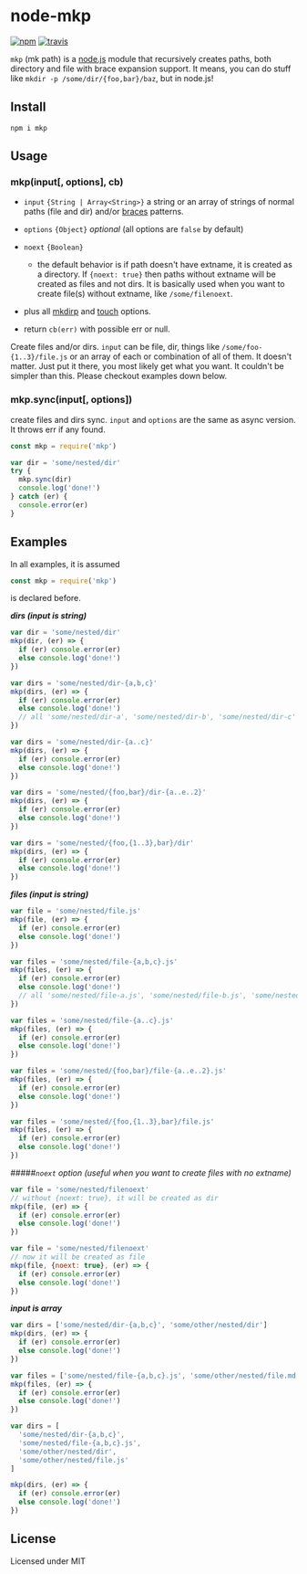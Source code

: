 node-mkp
========

[![npm](https://img.shields.io/npm/v/mkp.svg?style=flat-square)](https://www.npmjs.com/package/mkp)
[![travis](https://travis-ci.org/manidlou/node-mkp.svg?branch=master)](https://travis-ci.org/manidlou/node-mkp)


`mkp` (mk path) is a [node.js](https://nodejs.org) module that recursively creates paths, both directory and file with brace expansion support. It means, you can do stuff like `mkdir -p /some/dir/{foo,bar}/baz`, but in node.js!

Install
-------

    npm i mkp

Usage
-----

### mkp(input[, options], cb)

- `input` `{String | Array<String>}` a string or an array of strings of normal paths (file and dir) and/or [braces](https://github.com/jonschlinkert/braces#features) patterns.
- `options` `{Object}` *optional* (all options are `false` by default)
 - `noext` `{Boolean}`
   - the default behavior is if path doesn't have extname, it is created as a directory. If `{noext: true}` then paths without extname will be created as files and not dirs. It is basically used when you want to create file(s) without extname, like `/some/filenoext`.
 - plus all [mkdirp](https://github.com/substack/node-mkdirp) and [touch](https://github.com/isaacs/node-touch) options.

- return `cb(err)` with possible err or null.

Create files and/or dirs. `input` can be file, dir, things like `/some/foo-{1..3}/file.js` or an array of each or combination of all of them. It doesn't matter. Just put it there, you most likely get what you want. It couldn't be simpler than this. Please checkout examples down below.

### mkp.sync(input[, options])

create files and dirs sync. `input` and `options` are the same as async version. It throws err if any found.

```js
const mkp = require('mkp')

var dir = 'some/nested/dir'
try {
  mkp.sync(dir)
  console.log('done!')
} catch (er) {
  console.error(er)
}
```

Examples
--------

In all examples, it is assumed

```js
const mkp = require('mkp')
```
is declared before.

**_dirs (input is string)_**

```js
var dir = 'some/nested/dir'
mkp(dir, (er) => {
  if (er) console.error(er)
  else console.log('done!')
})
```

```js
var dirs = 'some/nested/dir-{a,b,c}'
mkp(dirs, (er) => {
  if (er) console.error(er)
  else console.log('done!')
  // all 'some/nested/dir-a', 'some/nested/dir-b', 'some/nested/dir-c' created!
})
```

```js
var dirs = 'some/nested/dir-{a..c}'
mkp(dirs, (er) => {
  if (er) console.error(er)
  else console.log('done!')
})
```

```js
var dirs = 'some/nested/{foo,bar}/dir-{a..e..2}'
mkp(dirs, (er) => {
  if (er) console.error(er)
  else console.log('done!')
})
```

```js
var dirs = 'some/nested/{foo,{1..3},bar}/dir'
mkp(dirs, (er) => {
  if (er) console.error(er)
  else console.log('done!')
})
```

**_files (input is string)_**

```js
var file = 'some/nested/file.js'
mkp(file, (er) => {
  if (er) console.error(er)
  else console.log('done!')
})
```

```js
var files = 'some/nested/file-{a,b,c}.js'
mkp(files, (er) => {
  if (er) console.error(er)
  else console.log('done!')
  // all 'some/nested/file-a.js', 'some/nested/file-b.js', 'some/nested/file-c.js' created!
})
```

```js
var files = 'some/nested/file-{a..c}.js'
mkp(files, (er) => {
  if (er) console.error(er)
  else console.log('done!')
})
```

```js
var files = 'some/nested/{foo,bar}/file-{a..e..2}.js'
mkp(files, (er) => {
  if (er) console.error(er)
  else console.log('done!')
})
```

```js
var files = 'some/nested/{foo,{1..3},bar}/file.js'
mkp(files, (er) => {
  if (er) console.error(er)
  else console.log('done!')
})
```
#####_`noext` option (useful when you want to create files with no extname)_

```js
var file = 'some/nested/filenoext'
// without {noext: true}, it will be created as dir
mkp(file, (er) => {
  if (er) console.error(er)
  else console.log('done!')
})
```

```js
var file = 'some/nested/filenoext'
// now it will be created as file
mkp(file, {noext: true}, (er) => {
  if (er) console.error(er)
  else console.log('done!')
})
```

**_input is array_**

```js
var dirs = ['some/nested/dir-{a,b,c}', 'some/other/nested/dir']
mkp(dirs, (er) => {
  if (er) console.error(er)
  else console.log('done!')
})
```

```js
var files = ['some/nested/file-{a,b,c}.js', 'some/other/nested/file.md']
mkp(files, (er) => {
  if (er) console.error(er)
  else console.log('done!')
})
```

```js
var dirs = [
  'some/nested/dir-{a,b,c}',
  'some/nested/file-{a,b,c}.js',
  'some/other/nested/dir',
  'some/other/nested/file.js'
]

mkp(dirs, (er) => {
  if (er) console.error(er)
  else console.log('done!')
})
```

License
-------

Licensed under MIT

